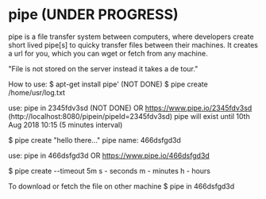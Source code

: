 # pipe (UNDER PROGRESS)
pipe is a file transfer system between computers, where developers create short lived pipe[s] to quicky transfer files between their machines. It creates a url for you, which you can wget or fetch from any machine.

"File is not stored on the server instead it takes a de tour."

How to use:
$ apt-get install pipe' (NOT DONE)
$ pipe create /home/usr/log.txt 

use:
pipe in 2345fdv3sd (NOT DONE)
OR
https://www.pipe.io/2345fdv3sd
(http://localhost:8080/pipein/pipeId=2345fdv3sd)
pipe will exist until 10th Aug 2018 10:15 (5 minutes interval)

$ pipe create "hello there..."
pipe name: 466dsfgd3d

use:
pipe in 466dsfgd3d
OR
https://www.pipe.io/466dsfgd3d


$ pipe create <file-name> --timeout 5m
s - seconds
m - minutes
h - hours


To download or fetch the file on other machine
$ pipe in 466dsfgd3d